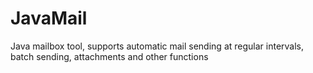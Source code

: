 # JavaMail
Java mailbox tool, supports automatic mail sending at regular intervals, batch sending, attachments and other functions
